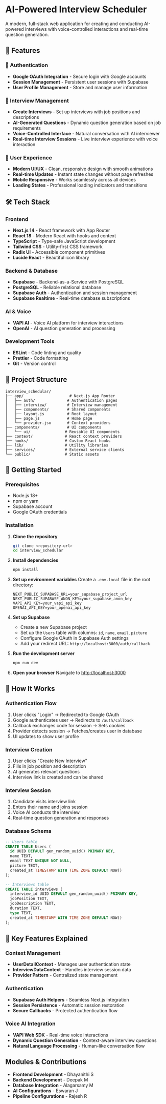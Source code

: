 # AI-Powered Interview Scheduler

A modern, full-stack web application for creating and conducting AI-powered interviews with voice-controlled interactions and real-time question generation.

## 🚀 Features

### 🔐 Authentication
- **Google OAuth Integration** - Secure login with Google accounts
- **Session Management** - Persistent user sessions with Supabase
- **User Profile Management** - Store and manage user information

### 🎯 Interview Management
- **Create Interviews** - Set up interviews with job positions and descriptions
- **AI-Generated Questions** - Dynamic question generation based on job requirements
- **Voice-Controlled Interface** - Natural conversation with AI interviewer
- **Real-time Interview Sessions** - Live interview experience with voice interaction

### 🎨 User Experience
- **Modern UI/UX** - Clean, responsive design with smooth animations
- **Real-time Updates** - Instant state changes without page refreshes
- **Mobile Responsive** - Works seamlessly across all devices
- **Loading States** - Professional loading indicators and transitions

## 🛠️ Tech Stack

### Frontend
- **Next.js 14** - React framework with App Router
- **React 18** - Modern React with hooks and context
- **TypeScript** - Type-safe JavaScript development
- **Tailwind CSS** - Utility-first CSS framework
- **Radix UI** - Accessible component primitives
- **Lucide React** - Beautiful icon library

### Backend & Database
- **Supabase** - Backend-as-a-Service with PostgreSQL
- **PostgreSQL** - Reliable relational database
- **Supabase Auth** - Authentication and session management
- **Supabase Realtime** - Real-time database subscriptions

### AI & Voice
- **VAPI AI** - Voice AI platform for interview interactions
- **OpenAI** - AI question generation and processing

### Development Tools
- **ESLint** - Code linting and quality
- **Prettier** - Code formatting
- **Git** - Version control

## 📁 Project Structure

```
interview_schedular/
├── app/                    # Next.js App Router
│   ├── auth/              # Authentication pages
│   ├── interview/         # Interview management
│   ├── components/        # Shared components
│   ├── layout.js          # Root layout
│   ├── page.js            # Home page
│   └── provider.jsx       # Context providers
├── components/            # UI components
│   └── ui/               # Reusable UI components
├── context/              # React context providers
├── hooks/                # Custom React hooks
├── lib/                  # Utility libraries
├── services/             # External service clients
└── public/               # Static assets
```

## 🚀 Getting Started

### Prerequisites
- Node.js 18+ 
- npm or yarn
- Supabase account
- Google OAuth credentials

### Installation

1. **Clone the repository**
   ```bash
   git clone <repository-url>
   cd interview_schedular
   ```

2. **Install dependencies**
   ```bash
   npm install
   ```

3. **Set up environment variables**
   Create a `.env.local` file in the root directory:
   ```env
   NEXT_PUBLIC_SUPABASE_URL=your_supabase_project_url
   NEXT_PUBLIC_SUPABASE_ANON_KEY=your_supabase_anon_key
   VAPI_API_KEY=your_vapi_api_key
   OPENAI_API_KEY=your_openai_api_key
   ```

4. **Set up Supabase**
   - Create a new Supabase project
   - Set up the `Users` table with columns: `id`, `name`, `email`, `picture`
   - Configure Google OAuth in Supabase Auth settings
   - Add your redirect URL: `http://localhost:3000/auth/callback`

5. **Run the development server**
   ```bash
   npm run dev
   ```

6. **Open your browser**
   Navigate to [http://localhost:3000](http://localhost:3000)

## 🔧 How It Works

### Authentication Flow
1. User clicks "Login" → Redirected to Google OAuth
2. Google authenticates user → Redirects to `/auth/callback`
3. Callback exchanges code for session → Sets cookies
4. Provider detects session → Fetches/creates user in database
5. UI updates to show user profile

### Interview Creation
1. User clicks "Create New Interview"
2. Fills in job position and description
3. AI generates relevant questions
4. Interview link is created and can be shared

### Interview Session
1. Candidate visits interview link
2. Enters their name and joins session
3. Voice AI conducts the interview
4. Real-time question generation and responses

### Database Schema
```sql
-- Users table
CREATE TABLE Users (
  id UUID DEFAULT gen_random_uuid() PRIMARY KEY,
  name TEXT,
  email TEXT UNIQUE NOT NULL,
  picture TEXT,
  created_at TIMESTAMP WITH TIME ZONE DEFAULT NOW()
);

-- Interviews table
CREATE TABLE interviews (
  interview_id UUID DEFAULT gen_random_uuid() PRIMARY KEY,
  jobPosition TEXT,
  jobDescription TEXT,
  duration TEXT,
  type TEXT,
  created_at TIMESTAMP WITH TIME ZONE DEFAULT NOW()
);
```

## 🎯 Key Features Explained

### Context Management
- **UserDetailContext** - Manages user authentication state
- **InterviewDataContext** - Handles interview session data
- **Provider Pattern** - Centralized state management

### Authentication
- **Supabase Auth Helpers** - Seamless Next.js integration
- **Session Persistence** - Automatic session restoration
- **Secure Callbacks** - Protected authentication flow

### Voice AI Integration
- **VAPI Web SDK** - Real-time voice interactions
- **Dynamic Question Generation** - Context-aware interview questions
- **Natural Language Processing** - Human-like conversation flow

## Modules & Contributions
- **Frontend Development** - Dhayanithi S
- **Backend Development** - Deepak M
- **Database Integration** - Alagarsamy M
- **AI Configurations** - Eswaran J
- **Pipeline Configurations** - Rajesh R
